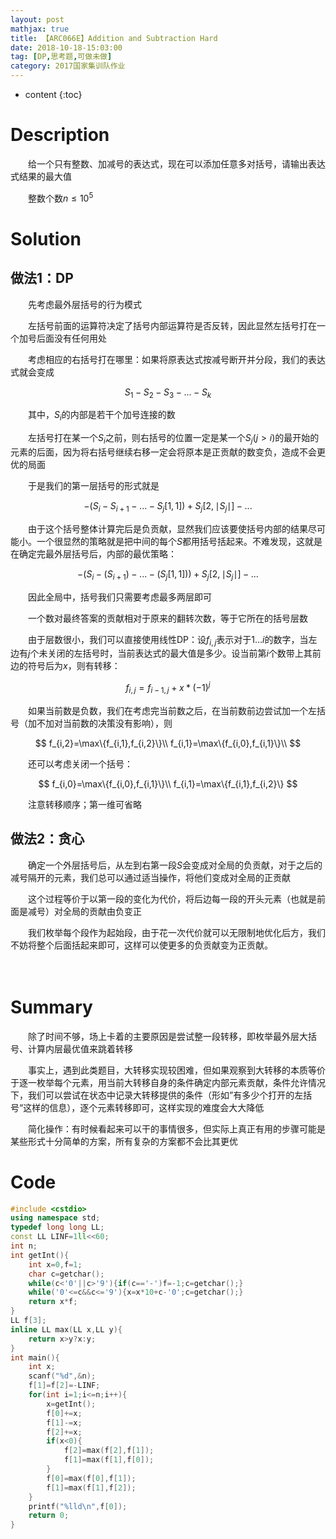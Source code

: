 ```yaml
---
layout: post
mathjax: true
title: 【ARC066E】Addition and Subtraction Hard
date: 2018-10-18-15:03:00
tag: [DP,思考题,可做未做]
category: 2017国家集训队作业
---
```

* content
{:toc}
# Description

　　给一个只有整数、加减号的表达式，现在可以添加任意多对括号，请输出表达式结果的最大值

　　整数个数$n \le 10^5$



# Solution

## 做法1：DP

　　先考虑最外层括号的行为模式

　　左括号前面的运算符决定了括号内部运算符是否反转，因此显然左括号打在一个加号后面没有任何用处

　　考虑相应的右括号打在哪里：如果将原表达式按减号断开并分段，我们的表达式就会变成

$$
S_1-S_2-S_3-...-S_k
$$

　　其中，$S_i$的内部是若干个加号连接的数

　　左括号打在某一个$S_i$之前，则右括号的位置一定是某一个$S_j(j>i)$的最开始的元素的后面，因为将右括号继续右移一定会将原本是正贡献的数变负，造成不会更优的局面

　　于是我们的第一层括号的形式就是

$$
-(S_i-S_{i+1}-...-S_{j}[1,1])+S_j[2,\mid S_j\mid]-...
$$

　　由于这个括号整体计算完后是负贡献，显然我们应该要使括号内部的结果尽可能小。一个很显然的策略就是把中间的每个$S$都用括号括起来。不难发现，这就是在确定完最外层括号后，内部的最优策略：

$$
-(S_i-(S_{i+1})-...-(S_{j}[1,1]))+S_j[2,\mid S_j\mid]-...
$$

　　因此全局中，括号我们只需要考虑最多两层即可

　　一个数对最终答案的贡献相对于原来的翻转次数，等于它所在的括号层数

　　由于层数很小，我们可以直接使用线性DP：设$f_{i,j}$表示对于$1\dots i$的数字，当左边有$j$个未关闭的左括号时，当前表达式的最大值是多少。设当前第$i$个数带上其前边的符号后为$x$，则有转移：

$$
f_{i,j}=f_{i-1,j}+x*(-1)^j
$$

　　如果当前数是负数，我们在考虑完当前数之后，在当前数前边尝试加一个左括号（加不加对当前数的决策没有影响），则

$$
f_{i,2}=\max\{f_{i,1},f_{i,2}\}\\
f_{i,1}=\max\{f_{i,0},f_{i,1}\}\\
$$

　　还可以考虑关闭一个括号：

$$
f_{i,0}=\max\{f_{i,0},f_{i,1}\}\\
f_{i,1}=\max\{f_{i,1},f_{i,2}\}
$$

　　注意转移顺序；第一维可省略



## 做法2：贪心

　　确定一个外层括号后，从左到右第一段$S$会变成对全局的负贡献，对于之后的减号隔开的元素，我们总可以通过适当操作，将他们变成对全局的正贡献

　　这个过程等价于以第一段的变化为代价，将后边每一段的开头元素（也就是前面是减号）对全局的贡献由负变正

　　我们枚举每个段作为起始段，由于花一次代价就可以无限制地优化后方，我们不妨将整个后面括起来即可，这样可以使更多的负贡献变为正贡献。

　　

# Summary

　　除了时间不够，场上卡着的主要原因是尝试整一段转移，即枚举最外层大括号、计算内层最优值来跳着转移

　　事实上，遇到此类题目，大转移实现较困难，但如果观察到大转移的本质等价于逐一枚举每个元素，用当前大转移自身的条件确定内部元素贡献，条件允许情况下，我们可以尝试在状态中记录大转移提供的条件（形如”有多少个打开的左括号“这样的信息），逐个元素转移即可，这样实现的难度会大大降低

　　简化操作：有时候看起来可以干的事情很多，但实际上真正有用的步骤可能是某些形式十分简单的方案，所有复杂的方案都不会比其更优



# Code

```c++
#include <cstdio>
using namespace std;
typedef long long LL;
const LL LINF=1ll<<60;
int n;
int getInt(){
    int x=0,f=1;
    char c=getchar();
    while(c<'0'||c>'9'){if(c=='-')f=-1;c=getchar();}
    while('0'<=c&&c<='9'){x=x*10+c-'0';c=getchar();}
    return x*f;
}
LL f[3];
inline LL max(LL x,LL y){
    return x>y?x:y;
}
int main(){
    int x;
    scanf("%d",&n);
    f[1]=f[2]=-LINF;
    for(int i=1;i<=n;i++){
        x=getInt();
        f[0]+=x;
        f[1]-=x;
        f[2]+=x;
        if(x<0){
            f[2]=max(f[2],f[1]);
            f[1]=max(f[1],f[0]);
        }
        f[0]=max(f[0],f[1]);
        f[1]=max(f[1],f[2]);
    }
    printf("%lld\n",f[0]);
    return 0;
}
```

 